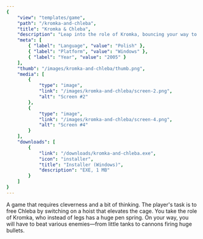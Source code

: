 ```yaml
---
{
    "view": "templates/game",
    "path": "/kromka-and-chleba",
    "title": "Kromka & Chleba",
    "description": "Leap into the role of Kromka, bouncing your way to outsmart foes and rescue Chleba with brainpower and a trusty spring!",
    "meta": [
        { "label": "Language", "value": "Polish" },
        { "label": "Platform", "value": "Windows" },
        { "label": "Year", "value": "2005" }
    ],
    "thumb": "/images/kromka-and-chleba/thumb.png",
    "media": [
        {
            "type": "image",
            "link": "/images/kromka-and-chleba/screen-2.png",
            "alt": "Screen #2"
        },
        {
            "type": "image",
            "link": "/images/kromka-and-chleba/screen-4.png",
            "alt": "Screen #4"
        }
    ],
    "downloads": [
        {
            "link": "/downloads/kromka-and-chleba.exe",
            "icon": "installer",
            "title": "Installer (Windows)",
            "description": "EXE, 1 MB"
        }
    ]
}
---
```


A game that requires cleverness and a bit of thinking. The player's task is to free Chleba by switching on a hoist that elevates the cage. You take the role of Kromka, who instead of legs has a huge pen spring. On your way, you will have to beat various enemies—from little tanks to cannons firing huge bullets.
